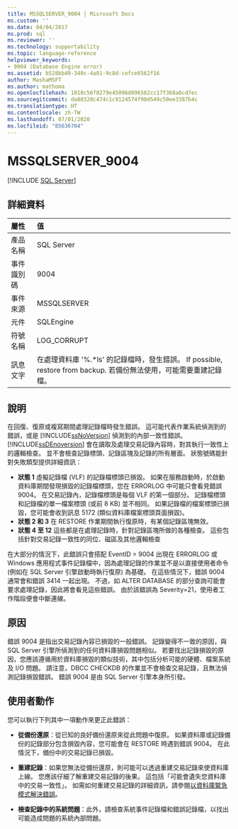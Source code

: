 ```yaml
---
title: MSSQLSERVER_9004 | Microsoft Docs
ms.custom: ''
ms.date: 04/04/2017
ms.prod: sql
ms.reviewer: ''
ms.technology: supportability
ms.topic: language-reference
helpviewer_keywords:
- 9004 (Database Engine error)
ms.assetid: b528bb49-340c-4a81-9c8d-cefce6562f16
author: MashaMSFT
ms.author: mathoma
ms.openlocfilehash: 1010c56f0279e45096d896582cc17f368a8cd7ec
ms.sourcegitcommit: da88320c474c1c9124574f90d549c50ee3387b4c
ms.translationtype: HT
ms.contentlocale: zh-TW
ms.lasthandoff: 07/01/2020
ms.locfileid: "85636704"
---
```

# <a name="mssqlserver_9004"></a>MSSQLSERVER_9004
 [!INCLUDE [SQL Server](../../includes/applies-to-version/sqlserver.md)]
  
## <a name="details"></a>詳細資料  
  
| 屬性 | 值 |  
| :-------- | :---- |  
|產品名稱|SQL Server|  
|事件識別碼|9004|  
|事件來源|MSSQLSERVER|  
|元件|SQLEngine|  
|符號名稱|LOG_CORRUPT|  
|訊息文字|在處理資料庫 '%.*ls' 的記錄檔時，發生錯誤。  If possible, restore from backup. 若備份無法使用，可能需要重建記錄檔。|  
  
## <a name="explanation"></a>說明  
在回復、復原或複寫期間處理記錄檔時發生錯誤。 這可能代表作業系統偵測到的錯誤，或是 [!INCLUDE[ssNoVersion](../../includes/ssnoversion-md.md)] 偵測到的內部一致性錯誤。  
[!INCLUDE[ssDEnoversion](../../includes/ssdenoversion-md.md)] 會在讀取及處理交易記錄內容時，對其執行一致性上的邏輯檢查。 並不會檢查記錄標頭、記錄區塊及記錄的所有層面。 狀態號碼能針對失敗類型提供詳細資訊：

 - **狀態 1** 虛擬記錄檔 (VLF) 的記錄檔標頭已損毀。  如果在服務啟動時，於啟動資料庫期間發現損毀的記錄檔標頭，您在 ERRORLOG 中可能只會看見錯誤 9004。 在交易記錄內，記錄檔標頭是每個 VLF 的第一個部分。 記錄檔標頭和記錄檔的單一檔案標頭 (或前 8 KB) 並不相同。 如果記錄檔的檔案標頭已損毀，您可能會收到訊息 5172 (類似資料庫檔案標頭頁面損毀)。
 - **狀態 2 和 3** 在 RESTORE 作業期間執行復原時，有某個記錄區塊無效。
 - **狀態 4 至 12** 這些都是在處理記錄時，針對記錄區塊所做的各種檢查。 這些包括針對交易記錄一致性的同位、磁區及其他邏輯檢查

在大部分的情況下，此錯誤只會搭配 EventID = 9004 出現在 ERRORLOG 或 Windows 應用程式事件記錄檔中，因為處理記錄的作業並不是以直接使用者命令 (例如在 SQL Server 引擎啟動時執行復原) 為基礎。 在這些情況下，錯誤 9004 通常會和錯誤 3414 一起出現。 不過，如 ALTER DATABASE 的部分查詢可能會要求處理記錄，因此將會看見這些錯誤。 由於該錯誤為 Severity=21，使用者工作階段便會中斷連線。

## <a name="cause"></a>原因
錯誤 9004 是指出交易記錄內容已損毀的一般錯誤。 記錄變得不一致的原因，與 SQL Server 引擎所偵測到的任何資料庫損毀問題相似。 若要找出記錄損毀的原因，您應該遵循用於資料庫損毀的類似技術，其中包括分析可能的硬體、檔案系統及 I/O 問題。 請注意，DBCC CHECKDB 的作業並不會檢查交易記錄，且無法偵測記錄損毀錯誤。 錯誤 9004 是由 SQL Server 引擎本身所引發。

## <a name="user-action"></a>使用者動作  
您可以執行下列其中一項動作來更正此錯誤：  
  
-   **從備份還原**：從已知的良好備份還原來從此問題中復原。 如果資料庫或記錄備份的記錄部分包含損毀內容，您可能會在 RESTORE 時遇到錯誤 9004。 在此情況下，備份中的交易記錄已損毀。
  
-   **重建記錄**：如果您無法從備份還原，則可能可以透過重建交易記錄來使資料庫上線。 您應該仔細了解重建交易記錄的後果。 這包括「可能會遺失您資料庫中的交易一致性」。 如需如何重建交易記錄的詳細資訊，請參閱[以資料庫緊急模式解決錯誤](../../t-sql/database-console-commands/dbcc-checkdb-transact-sql.md#resolving-errors-in-database-emergency-mode)。
  
-   **檢查記錄中的系統問題**：此外，請檢查系統事件記錄檔和錯誤記錄檔，以找出可能造成問題的系統內部問題。  
  
